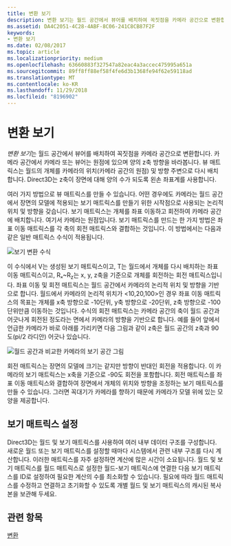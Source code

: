 ```yaml
---
title: 변환 보기
description: 변환 보기는 월드 공간에서 뷰어를 배치하여 꼭짓점을 카메라 공간으로 변환합니다.
ms.assetid: DA4C2051-4C28-4ABF-8C06-241C8CB87F2F
keywords:
- 변환 보기
ms.date: 02/08/2017
ms.topic: article
ms.localizationpriority: medium
ms.openlocfilehash: 63660883f327547a82eac4a3accec475995a651a
ms.sourcegitcommit: 89ff8ff88ef58f4fe6d3b1368fe94f62e59118ad
ms.translationtype: MT
ms.contentlocale: ko-KR
ms.lasthandoff: 11/29/2018
ms.locfileid: "8196902"
---
```

# <a name="view-transform"></a>변환 보기


*변환 보기*는 월드 공간에서 뷰어를 배치하여 꼭짓점을 카메라 공간으로 변환합니다. 카메라 공간에서 카메라 또는 뷰어는 원점에 있으며 양의 z축 방향을 바라봅니다. 뷰 매트릭스는 월드의 개체를 카메라의 위치(카메라 공간의 원점) 및 방향 주변으로 다시 배치합니다. Direct3D는 z축이 장면에 대해 양의 수가 되도록 왼손 좌표계를 사용합니다.

여러 가지 방법으로 뷰 매트릭스를 만들 수 있습니다. 어떤 경우에도 카메라는 월드 공간에서 장면의 모델에 적용되는 보기 매트릭스를 만들기 위한 시작점으로 사용되는 논리적 위치 및 방향을 갖습니다. 보기 매트릭스는 개체를 좌표 이동하고 회전하여 카메라 공간에 배치합니다. 여기서 카메라는 원점입니다. 보기 매트릭스를 만드는 한 가지 방법은 좌표 이동 매트릭스를 각 축의 회전 매트릭스와 결합하는 것입니다. 이 방법에서는 다음과 같은 일반 매트릭스 수식이 적용됩니다.

![보기 변환 수식](images/viewtran.png)

이 수식에서 V는 생성된 보기 매트릭스이고, T는 월드에서 개체를 다시 배치하는 좌표 이동 매트릭스이고, Rₓ~R<sub>z</sub>는 x, y, z축을 기준으로 개체를 회전하는 회전 매트릭스입니다. 좌표 이동 및 회전 매트릭스는 월드 공간에서 카메라의 논리적 위치 및 방향을 기반으로 합니다. 월드에서 카메라의 논리적 위치가 &lt;10,20,100&gt;인 경우 좌표 이동 매트릭스의 목표는 개체를 x축 방향으로 -10단위, y축 방향으로 -20단위, z축 방향으로 -100단위만큼 이동하는 것입니다. 수식의 회전 매트릭스는 카메라 공간의 축이 월드 공간과 어긋나게 회전된 정도라는 면에서 카메라의 방향을 기반으로 합니다. 예를 들어 앞에서 언급한 카메라가 바로 아래를 가리키면 다음 그림과 같이 z축은 월드 공간의 z축과 90도(pi/2 라디안) 어긋나 있습니다.

![월드 공간과 비교한 카메라의 보기 공간 그림](images/camtop.png)

회전 매트릭스는 장면의 모델에 크기는 같지만 방향이 반대인 회전을 적용합니다. 이 카메라의 보기 매트릭스는 x축을 기준으로 -90도 회전을 포함합니다. 회전 매트릭스를 좌표 이동 매트릭스와 결합하여 장면에서 개체의 위치와 방향을 조정하는 보기 매트릭스를 만들 수 있습니다. 그러면 꼭대기가 카메라를 향하기 때문에 카메라가 모델 위에 있는 모양을 제공합니다.

## <a name="span-idsettingupaviewmatrixspanspan-idsettingupaviewmatrixspanspan-idsettingupaviewmatrixspansetting-up-a-view-matrix"></a><span id="Setting_Up_a_View_Matrix"></span><span id="setting_up_a_view_matrix"></span><span id="SETTING_UP_A_VIEW_MATRIX"></span>보기 매트릭스 설정


Direct3D는 월드 및 보기 매트릭스를 사용하여 여러 내부 데이터 구조를 구성합니다. 새로운 월드 또는 보기 매트릭스를 설정할 때마다 시스템에서 관련 내부 구조를 다시 계산합니다. 이러한 매트릭스를 자주 설정하면 계산에 많은 시간이 소요됩니다. 월드 및 보기 매트릭스를 월드 매트릭스로 설정한 월드-보기 매트릭스에 연결한 다음 보기 매트릭스를 ID로 설정하여 필요한 계산의 수를 최소화할 수 있습니다. 필요에 따라 월드 매트릭스를 수정하고 연결하고 초기화할 수 있도록 개별 월드 및 보기 매트릭스의 캐시된 복사본을 보관해 두세요.

## <a name="span-idrelated-topicsspanrelated-topics"></a><span id="related-topics"></span>관련 항목


[변환](transforms.md)

 

 





